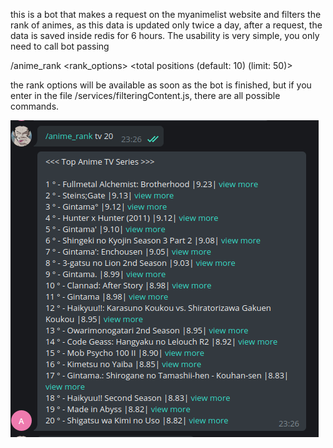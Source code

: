 this is a bot that makes a request on the myanimelist website and filters the rank of animes, 
as this data is updated only twice a day, after a request, the data is saved inside redis for 6 hours.
The usability is very simple, you only need to call bot passing 
   
/anime_rank <rank_options> <total positions (default: 10) (limit: 50)>

the rank options will be available as soon as the bot is finished, but if you enter in the file /services/filteringContent.js, there are all possible commands.

![usage example](/src/example.png)
